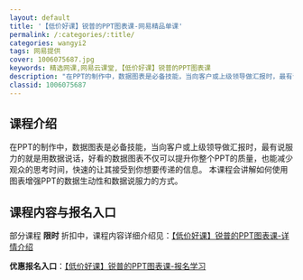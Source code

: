 ```yaml
---
layout: default
title: '【低价好课】锐普的PPT图表课-网易精品单课'
permalink: /:categories/:title/
categories: wangyi2
tags: 网易提供
cover: 1006075687.jpg
keywords: 精选网课,网易云课堂,【低价好课】锐普的PPT图表课
description: "在PPT的制作中，数据图表是必备技能，当向客户或上级领导做汇报时，最有说服力的就是用数据说话，好看的数据图表不仅可以提升你整个PPT的质量，也能减少观众的思考时间，快速的让其接受到你想要传递"
classid: 1006075687
---
```


## 课程介绍

在PPT的制作中，数据图表是必备技能，当向客户或上级领导做汇报时，最有说服力的就是用数据说话，好看的数据图表不仅可以提升你整个PPT的质量，也能减少观众的思考时间，快速的让其接受到你想要传递的信息。
本课程会讲解如何使用图表增强PPT的数据生动性和数据说服力的方式。

## 课程内容与报名入口

部分课程 **限时** 折扣中，课程内容详细介绍见：[【低价好课】锐普的PPT图表课-详情介绍](https://study.163.com/course/introduction/1006075687.htm?share=1&shareId=1025206652&utm_campaign=share&utm_medium=iphoneShare&utm_source=&utm_u=1025206652)

**优惠报名入口**：[【低价好课】锐普的PPT图表课-报名学习](https://study.163.com/course/introduction/1006075687.htm?share=1&shareId=1025206652&utm_campaign=share&utm_medium=iphoneShare&utm_source=&utm_u=1025206652)

